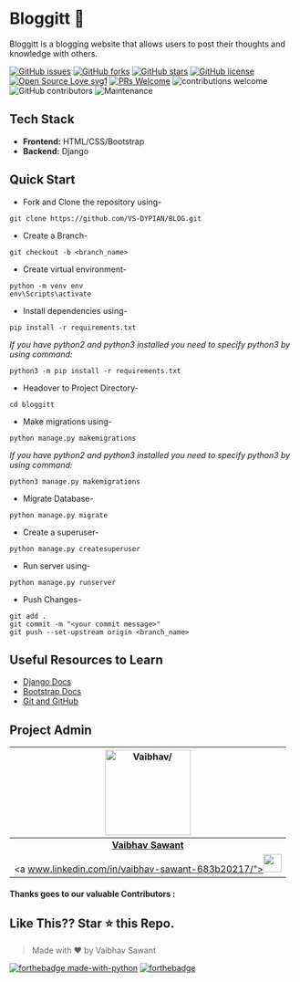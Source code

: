 
# Bloggitt 📝

Bloggitt is a blogging website that allows users to post their thoughts and knowledge with others.

[![GitHub issues](https://img.shields.io/github/issues/diyajaiswal11/Bloggitt)](https://github.com/diyajaiswal11/Bloggitt/issues)
[![GitHub forks](https://img.shields.io/github/forks/diyajaiswal11/Bloggitt)](https://github.com/diyajaiswal11/Bloggitt/network)
[![GitHub stars](https://img.shields.io/github/stars/diyajaiswal11/Bloggitt)](https://github.com/diyajaiswal11/Bloggitt/stargazers)
[![GitHub license](https://img.shields.io/github/license/diyajaiswal11/Bloggitt)](https://github.com/diyajaiswal11/Bloggitt/blob/main/LICENSE)
[![Open Source Love svg1](https://badges.frapsoft.com/os/v1/open-source.svg?v=103)](https://github.com/ellerbrock/open-source-badges/) [![PRs Welcome](https://img.shields.io/badge/PRs-welcome-brightgreen.svg?style=flat-square)](http://makeapullrequest.com) ![contributions welcome](https://img.shields.io/static/v1.svg?label=Contributions&message=Welcome&color=0059b3&style=flat-square) ![GitHub contributors](https://img.shields.io/github/contributors-anon/diyajaiswal11/Bloggitt) ![Maintenance](https://img.shields.io/maintenance/yes/2020)
<br>


## Tech Stack
- **Frontend:** HTML/CSS/Bootstrap
- **Backend:** Django






## Quick Start

- Fork and Clone the repository using-
```
git clone https://github.com/VS-DYPIAN/BLOG.git
```
- Create a Branch- 
```
git checkout -b <branch_name>
```
- Create virtual environment-
```
python -m venv env
env\Scripts\activate
```
- Install dependencies using-
```
pip install -r requirements.txt
```
*If you have python2 and python3 installed you need to specify python3 by using command:*
```
python3 -m pip install -r requirements.txt
```

- Headover to Project Directory- 
```
cd bloggitt
```
- Make migrations using-
```
python manage.py makemigrations
```
*If you have python2 and python3 installed you need to specify python3 by using command:*
```
python3 manage.py makemigrations
```

- Migrate Database-
```
python manage.py migrate
```
- Create a superuser-
```
python manage.py createsuperuser
```
- Run server using-
```
python manage.py runserver
```
- Push Changes-
```
git add .
git commit -m "<your commit message>"
git push --set-upstream origin <branch_name>
```



## Useful Resources to Learn

- [Django Docs](https://docs.djangoproject.com/en/3.1/)
- [Bootstrap Docs](https://getbootstrap.com/docs/4.5/getting-started/introduction/)
- [Git and GitHub](https://www.digitalocean.com/community/tutorials/how-to-use-git-a-reference-guide)

## Project Admin

<a href="https://github.com/VS-DYPIAN"><img src="https://dpu.edu.in/img/logo.png" width=150px height=150px  alt = Vaibhav/></a>                                                                                         |
| :------------------------------------------------------------------------------------------------------------------------------------------------------------------------------------------------------------------------------------------------------------------------------------------------------------------------------------------: |
|                                                                       **[Vaibhav Sawant](www.linkedin.com/in/vaibhav-sawant-683b20217/)**                                                                                                                                        |
|   <a www.linkedin.com/in/vaibhav-sawant-683b20217/"><img src="https://dpu.edu.in/img/logo.png" width="32px" height="32px"></a> |</br>

#### Thanks goes to our valuable Contributors :
<a href="https://github.com/VS-DYPIAN">
  
</a>

## Like This?? Star ⭐ this Repo.
> Made with ❤️ by Vaibhav Sawant

[![forthebadge made-with-python](http://ForTheBadge.com/images/badges/made-with-python.svg)](https://www.python.org/)  [![forthebadge](https://forthebadge.com/images/badges/built-with-love.svg)](https://forthebadge.com)



